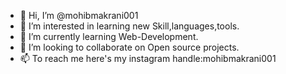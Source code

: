 - 👋 Hi, I’m @mohibmakrani001
- 👀 I’m interested in learning new Skill,languages,tools.
- 🌱 I’m currently learning Web-Development.
- 💞️ I’m looking to collaborate on Open source projects.
- 📫 To reach me here's my instagram handle:mohibmakrani001 

<!---
mohibmakrani001/mohibmakrani001 is a ✨ special ✨ repository because its `README.md` (this file) appears on your GitHub profile.
You can click the Preview link to take a look at your changes.
--->
